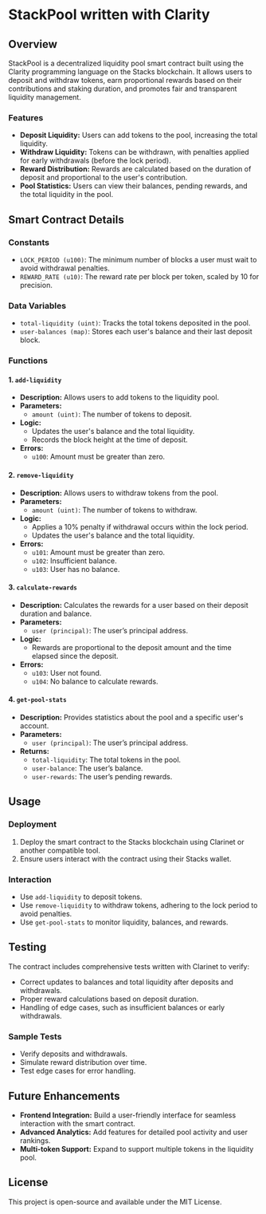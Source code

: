 # StackPool written with Clarity

## Overview
StackPool is a decentralized liquidity pool smart contract built using the Clarity programming language on the Stacks blockchain. It allows users to deposit and withdraw tokens, earn proportional rewards based on their contributions and staking duration, and promotes fair and transparent liquidity management.

### Features
- **Deposit Liquidity:** Users can add tokens to the pool, increasing the total liquidity.
- **Withdraw Liquidity:** Tokens can be withdrawn, with penalties applied for early withdrawals (before the lock period).
- **Reward Distribution:** Rewards are calculated based on the duration of deposit and proportional to the user's contribution.
- **Pool Statistics:** Users can view their balances, pending rewards, and the total liquidity in the pool.

## Smart Contract Details

### Constants
- `LOCK_PERIOD (u100)`: The minimum number of blocks a user must wait to avoid withdrawal penalties.
- `REWARD_RATE (u10)`: The reward rate per block per token, scaled by 10 for precision.

### Data Variables
- `total-liquidity (uint)`: Tracks the total tokens deposited in the pool.
- `user-balances (map)`: Stores each user's balance and their last deposit block.

### Functions

#### 1. `add-liquidity`
- **Description:** Allows users to add tokens to the liquidity pool.
- **Parameters:**
  - `amount (uint)`: The number of tokens to deposit.
- **Logic:**
  - Updates the user's balance and the total liquidity.
  - Records the block height at the time of deposit.
- **Errors:**
  - `u100`: Amount must be greater than zero.

#### 2. `remove-liquidity`
- **Description:** Allows users to withdraw tokens from the pool.
- **Parameters:**
  - `amount (uint)`: The number of tokens to withdraw.
- **Logic:**
  - Applies a 10% penalty if withdrawal occurs within the lock period.
  - Updates the user's balance and the total liquidity.
- **Errors:**
  - `u101`: Amount must be greater than zero.
  - `u102`: Insufficient balance.
  - `u103`: User has no balance.

#### 3. `calculate-rewards`
- **Description:** Calculates the rewards for a user based on their deposit duration and balance.
- **Parameters:**
  - `user (principal)`: The user’s principal address.
- **Logic:**
  - Rewards are proportional to the deposit amount and the time elapsed since the deposit.
- **Errors:**
  - `u103`: User not found.
  - `u104`: No balance to calculate rewards.

#### 4. `get-pool-stats`
- **Description:** Provides statistics about the pool and a specific user's account.
- **Parameters:**
  - `user (principal)`: The user’s principal address.
- **Returns:**
  - `total-liquidity`: The total tokens in the pool.
  - `user-balance`: The user’s balance.
  - `user-rewards`: The user’s pending rewards.

## Usage

### Deployment
1. Deploy the smart contract to the Stacks blockchain using Clarinet or another compatible tool.
2. Ensure users interact with the contract using their Stacks wallet.

### Interaction
- Use `add-liquidity` to deposit tokens.
- Use `remove-liquidity` to withdraw tokens, adhering to the lock period to avoid penalties.
- Use `get-pool-stats` to monitor liquidity, balances, and rewards.

## Testing
The contract includes comprehensive tests written with Clarinet to verify:
- Correct updates to balances and total liquidity after deposits and withdrawals.
- Proper reward calculations based on deposit duration.
- Handling of edge cases, such as insufficient balances or early withdrawals.

### Sample Tests
- Verify deposits and withdrawals.
- Simulate reward distribution over time.
- Test edge cases for error handling.

## Future Enhancements
- **Frontend Integration:** Build a user-friendly interface for seamless interaction with the smart contract.
- **Advanced Analytics:** Add features for detailed pool activity and user rankings.
- **Multi-token Support:** Expand to support multiple tokens in the liquidity pool.

## License
This project is open-source and available under the MIT License.